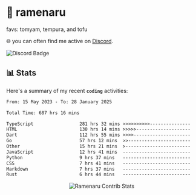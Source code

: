 # 🍜 ramenaru
favs: tomyam, tempura, and tofu

🌐 you can often find me active on [Discord](https://discordapp.com/users/503291004200157185).

![Discord Badge](https://dcbadge.vercel.app/api/shield/503291004200157185)

## 📊 Stats

Here's a summary of my recent **`coding`** activities:

<!--START_SECTION:waka-->

```txt
From: 15 May 2023 - To: 28 January 2025

Total Time: 687 hrs 16 mins

TypeScript                 281 hrs 32 mins >>>>>>>>>>---------------   40.97 %
HTML                       130 hrs 14 mins >>>>>--------------------   18.95 %
Dart                       112 hrs 55 mins >>>>---------------------   16.43 %
Go                         57 hrs 12 mins  >>-----------------------   08.33 %
Other                      15 hrs 21 mins  >------------------------   02.23 %
JavaScript                 12 hrs 41 mins  -------------------------   01.85 %
Python                     9 hrs 37 mins   -------------------------   01.40 %
CSS                        7 hrs 41 mins   -------------------------   01.12 %
Markdown                   7 hrs 37 mins   -------------------------   01.11 %
Rust                       6 hrs 44 mins   -------------------------   00.98 %
```

<!--END_SECTION:waka-->

<div style="text-align: center;">
   <img align="center" src="https://github-readme-streak-stats.herokuapp.com/?user=Ramenaru&theme=dark&card_width=520" alt="Ramenaru Contrib Stats" />
</div>

